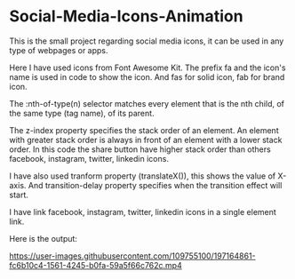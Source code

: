 # Social-Media-Icons-Animation
 
This is the small project regarding social media icons, it can be used in any type of webpages or apps.

Here I have used icons from Font Awesome Kit.
The prefix fa and the icon's name is used in code to show the icon.
And fas for solid icon, fab for brand icon.

The :nth-of-type(n) selector matches every element that is the nth child, of the same type (tag name), of its parent.

The z-index property specifies the stack order of an element.
An element with greater stack order is always in front of an element with a lower stack order.
In this code the share button have higher stack order than others facebook, instagram, twitter, linkedin icons.

I have also used tranform property (translateX()), this shows the value of X-axis.
And transition-delay property specifies when the transition effect will start.

I have link facebook, instagram, twitter, linkedin icons in a single element link.

Here is the output:


https://user-images.githubusercontent.com/109755100/197164861-fc6b10c4-1561-4245-b0fa-59a5f66c762c.mp4

